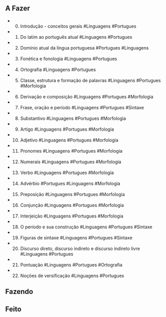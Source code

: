 ## A Fazer
- 00. Introdução - conceitos gerais #Linguagens #Portugues  
- 01. Do latim ao português atual #Linguagens #Portugues  
- 02. Domínio atual da língua portuguesa #Portugues #Linguagens  
- 03. Fonética e fonologia #Linguagens #Portugues  
- 04. Ortografia #Linguagens #Portugues  
- 05. Classe, estrutura e formação de palavras #Linguagens #Portugues #Morfologia  
- 06. Derivação e composição #Linguagens #Portugues #Morfologia  
- 07. Frase, oração e período #Linguagens #Portugues #Sintaxe  
- 08. Substantivo #Linguagens #Portugues #Morfologia  
- 09. Artigo #Linguagens #Portugues #Morfologia  
- 10. Adjetivo #Linguagens #Portugues #Morfologia  
- 11. Pronomes #Linguagens #Portugues #Morfologia  
- 12. Numerais #Linguagens #Portugues #Morfologia  
- 13. Verbo #Linguagens #Portugues #Morfologia  
- 14. Advérbio #Portugues #Linguagens #Morfologia  
- 15. Preposição #Linguagens #Portugues #Morfologia  
- 16. Conjunção #Linguagens #Portugues #Morfologia  
- 17. Interjeição #Linguagens #Portugues #Morfologia  
- 18. O período e sua construção #Linguagens #Portugues #Sintaxe  
- 19. Figuras de sintaxe #Linguagens #Portugues #Sintaxe  
- 20. Discurso direto, discurso indireto e discurso indireto livre #Linguagens #Portugues  
- 21. Pontuação #Linguagens #Portugues #Ortografia  
- 22. Noções de versificação #Linguagens #Portugues  

## Fazendo

## Feito